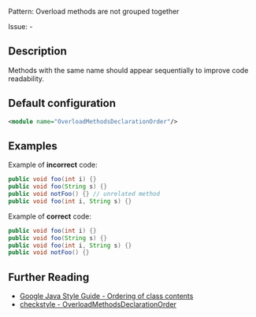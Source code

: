 Pattern: Overload methods are not grouped together

Issue: -

## Description

Methods with the same name should appear sequentially to improve code readability.

## Default configuration

```xml
<module name="OverloadMethodsDeclarationOrder"/>
```

## Examples

Example of **incorrect** code:

```java
public void foo(int i) {}
public void foo(String s) {}
public void notFoo() {} // unrelated method
public void foo(int i, String s) {}
```
        
Example of **correct** code:


```java
public void foo(int i) {}
public void foo(String s) {}
public void foo(int i, String s) {}
public void notFoo() {}
```


## Further Reading

* [Google Java Style Guide - Ordering of class contents](https://google.github.io/styleguide/javaguide.html#s3.4.2-ordering-class-contents)
* [checkstyle - OverloadMethodsDeclarationOrder](https://checkstyle.sourceforge.io/checks/coding/overloadmethodsdeclarationorder.html#OverloadMethodsDeclarationOrder)
